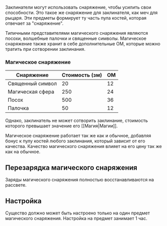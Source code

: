 Заклинатели могут использовать снаряжение, чтобы усилить свои способности. Это такое же снаряжение для заклинателя, как меч для рыцаря. Эти предметы формирует ту часть пула костей, которая отвечает за "снаряжение".

Типичными представителями магического снаряжения являются посохи, волшебные палочки и священные символы. Магическое снаряжение также хранит в себе дополнительные ОМ, которые можно тратить при сотворении заклинания.

### Магическое снаряжение
Снаряжение|Стоимость (зм)|ОМ
-|-|-
Священный символ|20|12
Магическая сфера|250|24
Посох|500|36
Палочка|50|12

Однако, заклинатель не может сотворить заклинание, стоимость которого превышает значение его [[Магия|Магии]].

Магическое снаряжение работает так же как и обычное, добавляя бонус к пулу костей любого заклинания, который зависит от его качества. Качество магического снаряжения влияет на его цену так же как на обычное.

## Перезарядка магического снаряжения
Заряды магического снаряжения полностью восстанавливаются на рассвете.

## Настройка
Существо должно может быть настроено только на один предмет магического снаряжения. Настройка на предмет занимает 1 час.